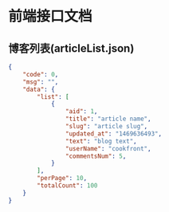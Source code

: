 前端接口文档
========

## 博客列表(articleList.json)

```json
{
	"code": 0,
	"msg": "",
	"data": {
		"list": [
			{
				"aid": 1,
				"title": "article name",
				"slug": "article slug",
				"updated_at": "1469636493",
				"text": "blog text",
				"userName": "cookfront",
				"commentsNum": 5,
			}
		],
		"perPage": 10,
		"totalCount": 100
	}
}
```
